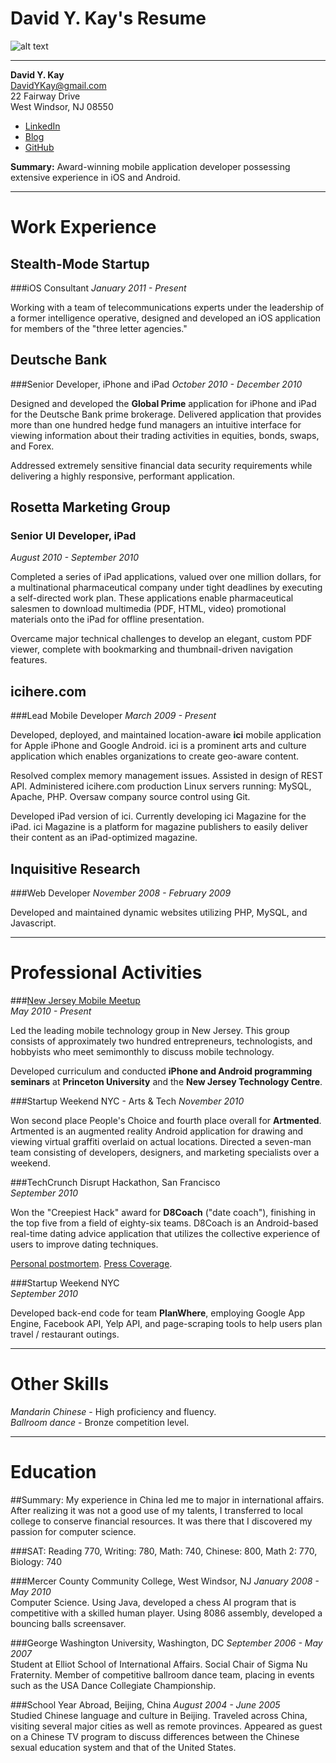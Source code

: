 # David Y. Kay's Resume

![alt text]( http://0.gravatar.com/avatar/30d6fbf81284ac9005e8e9ccc7ecfb1e?size=420 "David Y. Kay")

* * * * * * * * * * * * * * * * * *

__David Y. Kay__  
DavidYKay@gmail.com  
22 Fairway Drive  
West Windsor, NJ 08550  

* [LinkedIn](http://linkedin.com/in/DavidYKay)  
* [Blog](http://blog.davidykay.com)  
* [GitHub](http://github.com/DavidYKay)  

__Summary:__  Award-winning mobile application developer possessing extensive experience in iOS and Android. 

* * * * * * * * * * * * * * * * * *
# Work Experience

## Stealth-Mode Startup
###iOS Consultant
_January 2011 - Present_  

Working with a team of telecommunications experts under the leadership of a former intelligence operative, designed and developed an iOS application for members of the "three letter agencies."

## Deutsche Bank 
###Senior Developer, iPhone and iPad
_October 2010 - December 2010_  

Designed and developed the __Global Prime__ application for iPhone and iPad for the Deutsche Bank prime brokerage. Delivered application that provides more than one hundred hedge fund managers an intuitive interface for viewing information about their trading activities in equities, bonds, swaps, and Forex. 

Addressed extremely sensitive financial data security requirements while delivering a highly responsive, performant application.

## Rosetta Marketing Group 
### Senior UI Developer, iPad
_August 2010 - September 2010_  
  
Completed a series of iPad applications, valued over one million dollars, for a multinational pharmaceutical company under tight deadlines by executing a self-directed work plan. These applications enable pharmaceutical salesmen to download multimedia (PDF, HTML, video) promotional materials onto the iPad for offline presentation.  

Overcame major technical challenges to develop an elegant, custom PDF viewer, complete with bookmarking and thumbnail-driven navigation features. 

## icihere.com 
###Lead Mobile Developer
_March 2009 - Present_  

Developed, deployed, and maintained location-aware __ici__ mobile application for Apple iPhone and Google Android. ici is a prominent arts and culture application which enables organizations to create geo-aware content.

Resolved complex memory management issues. Assisted in design of REST API. Administered icihere.com production Linux servers running: MySQL, Apache, PHP. Oversaw company source control using Git.  
  
Developed iPad version of ici. Currently developing ici Magazine for the iPad. ici Magazine is a platform for magazine publishers to easily deliver their content as an iPad-optimized magazine.
  
## Inquisitive Research 
###Web Developer
_November 2008 - February 2009_  
  
Developed and maintained dynamic websites utilizing PHP, MySQL, and Javascript.

* * * * * * * * * * * * * * * * * *
# Professional Activities  

###[New Jersey Mobile Meetup](http://meetup.com/njmobile/)  
_May 2010 - Present_  

Led the leading mobile technology group in New Jersey. This group consists of approximately two hundred entrepreneurs, technologists, and hobbyists who meet semimonthly to discuss mobile technology.  
  
Developed curriculum and conducted __iPhone and Android programming seminars__ at __Princeton University__ and the __New Jersey Technology Centre__.

###Startup Weekend NYC - Arts & Tech
_November 2010_  

Won second place People's Choice and fourth place overall for __Artmented__. Artmented is an augmented reality Android application for drawing and viewing virtual graffiti overlaid on actual locations. Directed a seven-man team consisting of developers, designers, and marketing specialists over a weekend.

###TechCrunch Disrupt Hackathon, San Francisco  
_September 2010_  

Won the "Creepiest Hack" award for __D8Coach__ ("date coach"), finishing in the top five from a field of eighty-six teams. D8Coach is an Android-based real-time dating advice application that utilizes the collective experience of users to improve dating techniques. 

[Personal postmortem](http://blog.davidykay.com/d8coach-hackaton-wrap-up).  [Press Coverage](http://techcrunch.com/2010/09/26/techcrunch-disrupt-hackathon-winner/).  

###Startup Weekend NYC  
_September 2010_  

Developed back-end code for team __PlanWhere__, employing Google App Engine, Facebook API, Yelp API, and page-scraping tools to help users plan travel / restaurant outings.

* * * * * * * * * * * * * * * * * *
# Other Skills

_Mandarin Chinese_ - High proficiency and fluency.  
_Ballroom dance_ - Bronze competition level.  

* * * * * * * * * * * * * * * * * *
# Education

##Summary:
My experience in China led me to major in international affairs. After realizing it was not a good use of my talents, I transferred to local college to conserve financial resources. It was there that I discovered my passion for computer science.

###SAT:
Reading 770, Writing: 780, Math: 740, Chinese: 800, Math 2: 770, Biology: 740

###Mercer County Community College, West Windsor, NJ
_January 2008 - May 2010_  
Computer Science. Using Java, developed a chess AI program that is competitive with a skilled human player. Using 8086 assembly, developed a bouncing balls screensaver.

###George Washington University, Washington, DC
_September 2006 - May 2007_  
Student at Elliot School of International Affairs. Social Chair of Sigma Nu Fraternity. Member of competitive ballroom dance team, placing in events such as the USA Dance Collegiate Championship.

###School Year Abroad, Beijing, China
_August 2004 - June 2005_  
Studied Chinese language and culture in Beijing. Traveled across China, visiting several major cities as well as remote provinces. Appeared as guest on a Chinese TV program to discuss differences between the Chinese sexual education system and that of the United States.
